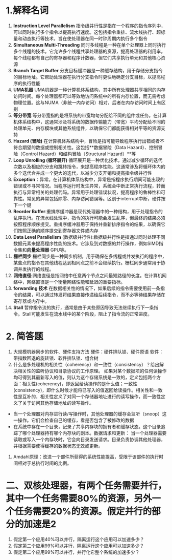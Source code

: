# 1.解释名词
1. **Instruction Level Parallelism** 指令级并行性是指在一个程序的指令序列中，可以同时执行多个指令以提高执行速度。这包括指令重排、流水线执行、超标量和动态执行等技术，旨在使处理器在同一时钟周期内执行多个指令
2. **Simultaneous Multi-Threading** 同时多线程是一种在单个处理器上同时执行多个线程的技术。它允许多个线程共享处理器的资源，提高处理器的利用率。每个线程都有自己的寄存器和程序计数器，但它们共享执行单元和其他核心资源
3. **Branch Target Buffer** 分支目标缓冲器是一种缓存结构，用于存储分支指令的目标地址。它帮助处理器在执行分支指令时更快地确定分支目标，以提高程序的执行性能
4. **UMA机器** UMA机器是一种计算机体系结构，其中所有处理器共享相同的内存访问时间。每个处理器都可以等效地访问系统中的所有内存位置，而无需考虑物理位置。这与NUMA（非统一内存访问）相对，后者在内存访问时间上有区别
5. **等分带宽** 等分带宽指的是将系统的带宽均匀分配给不同的组件或任务。在计算机体系结构中，这通常涉及将系统的数据传输能力（带宽）平均分配给不同的处理单元、内存模块或其他系统组件，以确保它们都能获得相对平等的资源支持
6. **Hazard (冒险)** 在计算机体系结构中，冒险是指可能导致程序执行出错或者不符合期望的数据或控制相关性。这包括**数据冒险（Data Hazard）、控制冒险（Control Hazard）和结构冒险（Structural Hazard）**等
7. **Loop Unrolling (循环展开)** 循环展开是一种优化技术，通过减少循环的迭代次数以及相应的分支和跳转指令，来提高程序性能。这通常涉及将循环体内的多个迭代合并成一个更大的迭代，以减少分支开销和提高指令级并行性
8. **Exception**：异常。在计算机体系结构中，异常是指程序执行期间可能出现的错误或不寻常情况。当程序运行时发生异常，系统会中断正常执行流程，转而执行与异常相关的处理代码。异常用于处理错误状况，提高程序的鲁棒性和可靠性。常见的异常包括除零、内存访问错误等。区别于interrupt中断，硬件按下一个键
9. **Reorder Buffer**:重排序缓冲器是现代处理器中的一种结构，用于处理指令的乱序执行。在流水线处理中，指令的执行可能会发生乱序，但最终的结果必须按照程序顺序提交。重排序缓冲器用于保持并重新排序指令的结果，以确保它们按照正确的顺序提交到寄存器文件或内存
10. **Data Level Parallelism** (数据级并行性):数据级并行性是指通过同时处理不同数据元素来提高程序性能的技术。它涉及到对数据的并行操作，例如SIMD指令集和**向量处理器** GPU等。
11. **栅栏同步** 栅栏同步是一种同步机制，用于确保在多线程或并发执行的程序中，某些点的指令在其他线程达到相同点之前不会继续执行。栅栏同步通常用于协调并发执行的线程。
12. **网络直径**:网络直径是指网络中任意两个节点之间最短路径的长度。在计算机网络中，网络直径是一个衡量网络性能和延迟的重要指标。
13. **forwarding 技术** 在数据相关性的情况下，如果后续的指令需要使用前一条指令的结果，可以通过转发将结果直接传递给后续指令，而不必等待结果存储在寄存器或内存中。
14. **Stall** 暂停指令流的执行，通常是由于某些原因导致无法继续执行下一条指令。Stall可能发生在流水线中的某个阶段，阻止了指令流的正常进度。
# 2. 简答题
1. 大规模机器同步的软件、硬件支持方法
硬件：硬件排队锁、硬件原语
软件：带指数回退的旋转锁、软件排队锁、组合树
1. 什么是多处理机的相关性（coherency）和一致性（consistency）？给出解决相关性的监听协议和目录协议的工作原理。
如果对某个数据项的任何读操作均可得到其最新写入的值，则认为这个存储系统是一致的，定义包括两个方面：相关性(coherency)，即返回给读操作的是什么值；一致性(consistency)，即什么时候才能将已写入的值返回给读操作。相关性和一致性是互补的，相关性定义了对同一个存储器地址进行的读写操作，而一致性定义了关于访问其他存储地址的读写操作。
- 当一个处理器对内存进行读/写操作时，其他处理器的缓存会监听（snoop）这一操作。它们会检查自己的缓存，看是否包含了被修改的数据
- 在系统中存在一个目录，记录了共享内存块的拥有者和缓存状态。这个目录追踪了哪个处理器持有哪个内存块的副本。数据请求和更新： 当一个处理器需要读取或写入一个内存块时，它会向目录发送请求。目录负责协调其他处理器，并根据需要使得缓存的数据状态无效或更新。
1. Amdahl原理：改进一个部件所获得的系统性能提高，受限于该部件的执行时间相对于总执行时间的比例。

# 二、双核处理器，有两个任务需要并行，其中一个任务需要80%的资源，另外一个任务需要20%的资源。假定并行的部分的加速是2
1. 假定第一个应用40%可以并行，隔离运行这个应用可以加速多少？
2. 假定第二个应用99%可以并行，隔离运行这个应用可以加速多少？
3. 假定第二个应用99%可以并行，并行化它整个系统的加速多少？